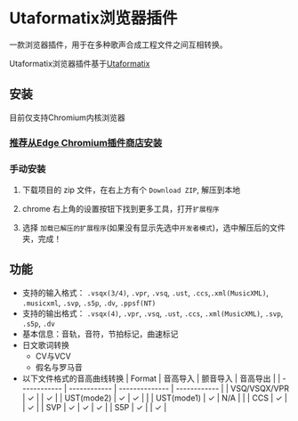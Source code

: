 # Utaformatix浏览器插件
一款浏览器插件，用于在多种歌声合成工程文件之间互相转换。

Utaformatix浏览器插件基于[Utaformatix](https://github.com/sdercolin/utaformatix3)

## 安装
目前仅支持Chromium内核浏览器
### [推荐从Edge Chromium插件商店安装](https://microsoftedge.microsoft.com/addons/detail/utaformatix/ldobeiiojaiobaijihggopebgmaijjjh)

### 手动安装
1. 下载项目的 zip 文件，在右上方有个 `Download ZIP`, 解压到本地

2. chrome 右上角的设置按钮下找到更多工具，打开`扩展程序`

3. 选择 `加载已解压的扩展程序`(如果没有显示先选中`开发者模式`)，选中解压后的文件夹，完成！


## 功能
- 支持的输入格式： `.vsqx(3/4)`, `.vpr`, `.vsq`, `.ust`, `.ccs`,`.xml(MusicXML)`, `.musicxml`, `.svp`, `.s5p`, `.dv`, `.ppsf(NT)`
- 支持的输出格式： `.vsqx(4)`, `.vpr`, `.vsq`, `.ust`, `.ccs`, `.xml(MusicXML)`, `.svp`, `.s5p`, `.dv`
- 基本信息：音轨，音符，节拍标记，曲速标记
- 日文歌词转换
    - CV与VCV
    - 假名与罗马音
- 以下文件格式的音高曲线转换
  |    Format    | 音高导入 | 颤音导入 | 音高导出 | 
  | ------------ | ------------ | -------------- | ------------ |
  | VSQ/VSQX/VPR |       ✓      |                |       ✓      |
  |  UST(mode2)  |       ✓      |        ✓       |              |
  |  UST(mode1)  |       ✓      |       N/A      |              |
  |     CCS      |       ✓      |                |       ✓      |
  |     SVP      |       ✓      |        ✓       |       ✓      |
  |     S5P      |       ✓      |                |       ✓      |

